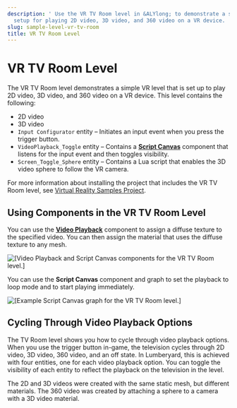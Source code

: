 ```yaml
---
description: ' Use the VR TV Room level in &ALYlong; to demonstrate a simple VR level
  setup for playing 2D video, 3D video, and 360 video on a VR device. '
slug: sample-level-vr-tv-room
title: VR TV Room Level
---
```

# VR TV Room Level<a name="sample-level-vr-tv-room"></a>

The VR TV Room level demonstrates a simple VR level that is set up to play 2D video, 3D video, and 360 video on a VR device\. This level contains the following:
+ 2D video
+ 3D video
+ `Input Configurator` entity – Initiates an input event when you press the trigger button\.
+ `VideoPlayback_Toggle` entity – Contains a **[Script Canvas](component-script-canvas.md)** component that listens for the input event and then toggles visibility\.
+ `Screen_Toggle_Sphere` entity – Contains a Lua script that enables the 3D video sphere to follow the VR camera\.

For more information about installing the project that includes the VR TV Room level, see [Virtual Reality Samples Project](sample-project-virtual-reality.md)\.

## Using Components in the VR TV Room Level<a name="sample-level-vr-tv-room-using-video-playback-script-canvas-components"></a>

You can use the **[Video Playback](component-videoplayback.md)** component to assign a diffuse texture to the specified video\. You can then assign the material that uses the diffuse texture to any mesh\. 

![\[Video Playback and Script Canvas components for the VR TV Room level.\]](/images/userguide/tv-room-level-video-playback-script-canvas-components-example.png)

You can use the **Script Canvas** component and graph to set the playback to loop mode and to start playing immediately\.

![\[Example Script Canvas graph for the VR TV Room level.\]](/images/userguide/tv-room-level-script-canvas-graph.png)

## Cycling Through Video Playback Options<a name="sample-level-vr-tv-room-cycling-through-video-playback-options"></a>

The TV Room level shows you how to cycle through video playback options\. When you use the trigger button in\-game, the television cycles through 2D video, 3D video, 360 video, and an off state\. In Lumberyard, this is achieved with four entities, one for each video playback option\. You can toggle the visibility of each entity to reflect the playback on the television in the level\.

The 2D and 3D videos were created with the same static mesh, but different materials\. The 360 video was created by attaching a sphere to a camera with a 3D video material\.